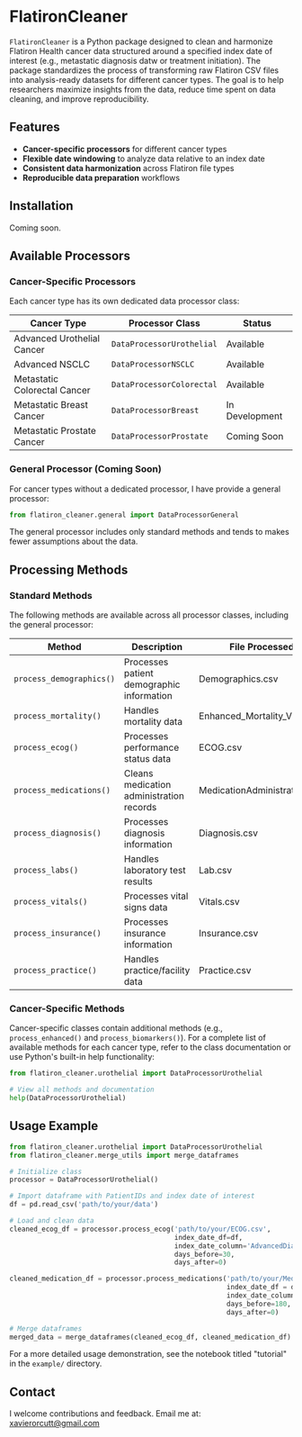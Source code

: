 # FlatironCleaner

`FlatironCleaner` is a Python package designed to clean and harmonize Flatiron Health cancer data structured around a specified index date of interest (e.g., metastatic diagnosis datw or treatment initiation). The package standardizes the process of transforming raw Flatiron CSV files into analysis-ready datasets for different cancer types. The goal is to help researchers maximize insights from the data, reduce time spent on data cleaning, and improve reproducibility. 

## Features

- **Cancer-specific processors** for different cancer types
- **Flexible date windowing** to analyze data relative to an index date
- **Consistent data harmonization** across Flatiron file types
- **Reproducible data preparation** workflows

## Installation

Coming soon. 

## Available Processors

### Cancer-Specific Processors

Each cancer type has its own dedicated data processor class:

| Cancer Type | Processor Class | Status |
|-------------|-----------------|--------|
| Advanced Urothelial Cancer | `DataProcessorUrothelial` | Available |
| Advanced NSCLC | `DataProcessorNSCLC` | Available |
| Metastatic Colorectal Cancer | `DataProcessorColorectal` | Available |
| Metastatic Breast Cancer | `DataProcessorBreast` | In Development |
| Metastatic Prostate Cancer | `DataProcessorProstate` | Coming Soon |

### General Processor (Coming Soon)

For cancer types without a dedicated processor, I have provide a general processor:

```python
from flatiron_cleaner.general import DataProcessorGeneral

```

The general processor includes only standard methods and tends to makes fewer assumptions about the data.

## Processing Methods

### Standard Methods

The following methods are available across all processor classes, including the general processor:

| Method | Description | File Processed |
|--------|-------------|----------------|
| `process_demographics()` | Processes patient demographic information | Demographics.csv |
| `process_mortality()` | Handles mortality data | Enhanced_Mortality_V2.csv |
| `process_ecog()` | Processes performance status data | ECOG.csv |
| `process_medications()` | Cleans medication administration records | MedicationAdministration.csv |
| `process_diagnosis()` | Processes diagnosis information | Diagnosis.csv |
| `process_labs()` | Handles laboratory test results | Lab.csv |
| `process_vitals()` | Processes vital signs data | Vitals.csv |
| `process_insurance()` | Processes insurance information | Insurance.csv |
| `process_practice()` | Handles practice/facility data | Practice.csv |

### Cancer-Specific Methods

Cancer-specific classes contain additional methods (e.g., `process_enhanced()` and `process_biomarkers()`). For a complete list of available methods for each cancer type, refer to the class documentation or use Python's built-in help functionality:

```python
from flatiron_cleaner.urothelial import DataProcessorUrothelial

# View all methods and documentation
help(DataProcessorUrothelial)

```

## Usage Example

```python
from flatiron_cleaner.urothelial import DataProcessorUrothelial
from flatiron_cleaner.merge_utils import merge_dataframes

# Initialize class
processor = DataProcessorUrothelial()

# Import dataframe with PatientIDs and index date of interest
df = pd.read_csv('path/to/your/data')

# Load and clean data
cleaned_ecog_df = processor.process_ecog('path/to/your/ECOG.csv',
                                         index_date_df=df,
                                         index_date_column='AdvancedDiagnosisDate',
                                         days_before=30,
                                         days_after=0)                  

cleaned_medication_df = processor.process_medications('path/to/your/MedicationAdmninistration.csv',
                                                      index_date_df = df,
                                                      index_date_column='AdvancedDiagnosisDate',
                                                      days_before=180,
                                                      days_after=0)

# Merge dataframes 
merged_data = merge_dataframes(cleaned_ecog_df, cleaned_medication_df)
```

For a more detailed usage demonstration, see the notebook titled "tutorial" in the `example/` directory.

## Contact

I welcome contributions and feedback. Email me at: xavierorcutt@gmail.com